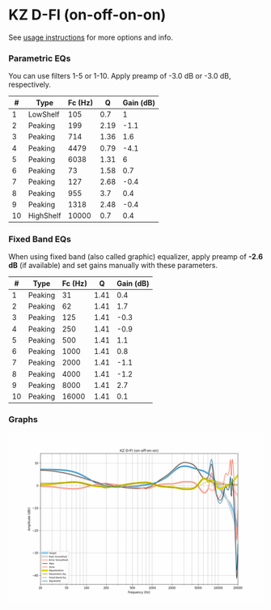 # KZ D-FI (on-off-on-on)
See [usage instructions](https://github.com/jaakkopasanen/AutoEq#usage) for more options and info.

### Parametric EQs
You can use filters 1-5 or 1-10. Apply preamp of -3.0 dB or -3.0 dB, respectively.

|   # | Type      |   Fc (Hz) |    Q |   Gain (dB) |
|-----|-----------|-----------|------|-------------|
|   1 | LowShelf  |       105 | 0.7  |         1   |
|   2 | Peaking   |       199 | 2.19 |        -1.1 |
|   3 | Peaking   |       714 | 1.36 |         1.6 |
|   4 | Peaking   |      4479 | 0.79 |        -4.1 |
|   5 | Peaking   |      6038 | 1.31 |         6   |
|   6 | Peaking   |        73 | 1.58 |         0.7 |
|   7 | Peaking   |       127 | 2.68 |        -0.4 |
|   8 | Peaking   |       955 | 3.7  |         0.4 |
|   9 | Peaking   |      1318 | 2.48 |        -0.4 |
|  10 | HighShelf |     10000 | 0.7  |         0.4 |

### Fixed Band EQs
When using fixed band (also called graphic) equalizer, apply preamp of **-2.6 dB** (if available) and set gains manually with these parameters.

|   # | Type    |   Fc (Hz) |    Q |   Gain (dB) |
|-----|---------|-----------|------|-------------|
|   1 | Peaking |        31 | 1.41 |         0.4 |
|   2 | Peaking |        62 | 1.41 |         1.7 |
|   3 | Peaking |       125 | 1.41 |        -0.3 |
|   4 | Peaking |       250 | 1.41 |        -0.9 |
|   5 | Peaking |       500 | 1.41 |         1.1 |
|   6 | Peaking |      1000 | 1.41 |         0.8 |
|   7 | Peaking |      2000 | 1.41 |        -1.1 |
|   8 | Peaking |      4000 | 1.41 |        -1.2 |
|   9 | Peaking |      8000 | 1.41 |         2.7 |
|  10 | Peaking |     16000 | 1.41 |         0.1 |

### Graphs
![](./KZ%20D-FI%20(on-off-on-on).png)
